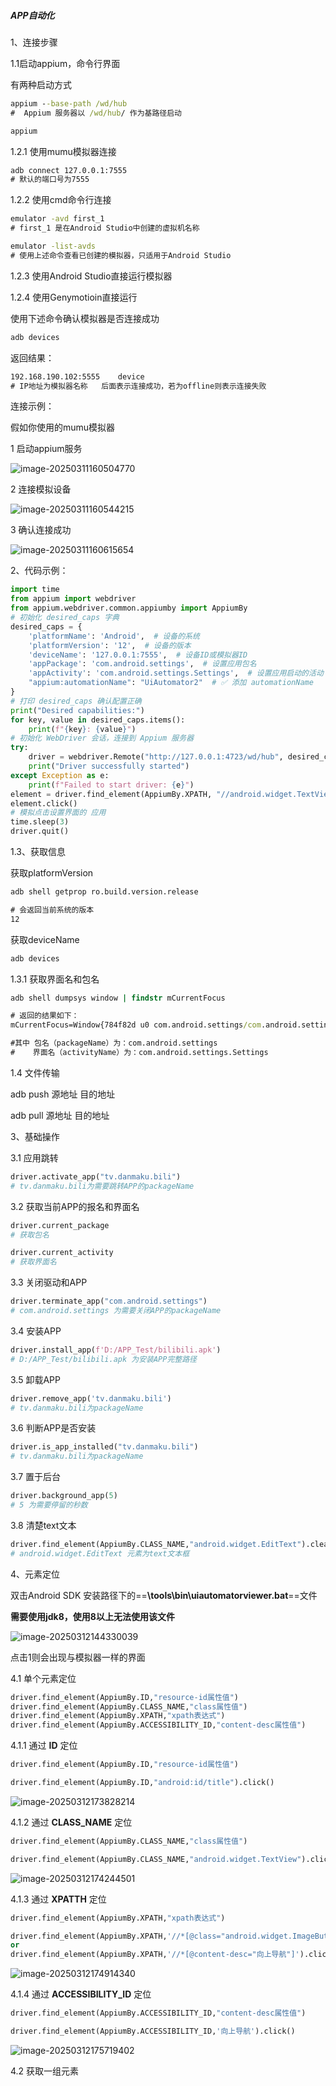 ##### APP自动化

1、连接步骤

1.1启动appium，命令行界面

有两种启动方式

```cmd
appium --base-path /wd/hub
#  Appium 服务器以 /wd/hub/ 作为基路径启动

appium
```

1.2.1 使用mumu模拟器连接

```cmd
adb connect 127.0.0.1:7555 
# 默认的端口号为7555
```

1.2.2 使用cmd命令行连接

```cmd
emulator -avd first_1
# first_1 是在Android Studio中创建的虚拟机名称

emulator -list-avds
# 使用上述命令查看已创建的模拟器，只适用于Android Studio
```

1.2.3 使用Android Studio直接运行模拟器

1.2.4 使用Genymotioin直接运行

使用下述命令确认模拟器是否连接成功

```cmd
adb devices
```

返回结果：

```cmd
192.168.190.102:5555    device
# IP地址为模拟器名称   后面表示连接成功，若为offline则表示连接失败
```

连接示例：

假如你使用的mumu模拟器

1 启动appium服务

![image-20250311160504770](APP自动化.assets/image-20250311160504770.png)

2 连接模拟设备

![image-20250311160544215](APP自动化.assets/image-20250311160544215.png)

3 确认连接成功

![image-20250311160615654](APP自动化.assets/image-20250311160615654.png)

2、代码示例：

```python
import time
from appium import webdriver
from appium.webdriver.common.appiumby import AppiumBy
# 初始化 desired_caps 字典
desired_caps = {
    'platformName': 'Android',  # 设备的系统
    'platformVersion': '12',  # 设备的版本
    'deviceName': '127.0.0.1:7555',  # 设备ID或模拟器ID
    'appPackage': 'com.android.settings',  # 设置应用包名
    'appActivity': 'com.android.settings.Settings',  # 设置应用启动的活动
    "appium:automationName": "UiAutomator2"  # ✅ 添加 automationName
}
# 打印 desired_caps 确认配置正确
print("Desired capabilities:")
for key, value in desired_caps.items():
    print(f"{key}: {value}")
# 初始化 WebDriver 会话，连接到 Appium 服务器
try:
    driver = webdriver.Remote("http://127.0.0.1:4723/wd/hub", desired_caps)
    print("Driver successfully started")
except Exception as e:
    print(f"Failed to start driver: {e}")
element = driver.find_element(AppiumBy.XPATH, "//android.widget.TextView[@text='应用']")
element.click()
# 模拟点击设置界面的 应用 
time.sleep(3)
driver.quit()
```

1.3、获取信息

获取platformVersion

```cmd
adb shell getprop ro.build.version.release

# 会返回当前系统的版本
12
```

获取deviceName

```cmd
adb devices
```

1.3.1 获取界面名和包名

```cmd
adb shell dumpsys window | findstr mCurrentFocus

# 返回的结果如下：
mCurrentFocus=Window{784f82d u0 com.android.settings/com.android.settings.Settings}

#其中 包名（packageName）为：com.android.settings
#    界面名（activityName）为：com.android.settings.Settings
```

1.4 文件传输

adb push 源地址  目的地址

adb pull 源地址  目的地址

 

3、基础操作

3.1 应用跳转

```python
driver.activate_app("tv.danmaku.bili")
# tv.danmaku.bili为需要跳转APP的packageName
```

3.2 获取当前APP的报名和界面名

```python
driver.current_package
# 获取包名

driver.current_activity
# 获取界面名
```

3.3 关闭驱动和APP

```python
driver.terminate_app("com.android.settings")
# com.android.settings 为需要关闭APP的packageName
```

3.4  安装APP

```python
driver.install_app(f'D:/APP_Test/bilibili.apk')
# D:/APP_Test/bilibili.apk 为安装APP完整路径
```

3.5 卸载APP

```python
driver.remove_app('tv.danmaku.bili')
# tv.danmaku.bili为packageName
```

3.6 判断APP是否安装

```python
driver.is_app_installed("tv.danmaku.bili")
# tv.danmaku.bili为packageName
```

3.7 置于后台

```python
driver.background_app(5)
# 5 为需要停留的秒数
```

3.8 清楚text文本

```python
driver.find_element(AppiumBy.CLASS_NAME,"android.widget.EditText").clear()
# android.widget.EditText 元素为text文本框
```

4、元素定位

双击Android SDK 安装路径下的==**\tools\bin\uiautomatorviewer.bat**==文件

**需要使用jdk8，使用8以上无法使用该文件**

![image-20250312144330039](APP自动化.assets/image-20250312144330039.png)

点击1则会出现与模拟器一样的界面

4.1 单个元素定位

```python
driver.find_element(AppiumBy.ID,"resource-id属性值")
driver.find_element(AppiumBy.CLASS_NAME,"class属性值")
driver.find_element(AppiumBy.XPATH,"xpath表达式")
driver.find_element(AppiumBy.ACCESSIBILITY_ID,"content-desc属性值")
```

4.1.1 通过 **ID** 定位

```python
driver.find_element(AppiumBy.ID,"resource-id属性值")

driver.find_element(AppiumBy.ID,"android:id/title").click()
```

![image-20250312173828214](APP自动化.assets/image-20250312173828214.png)

4.1.2 通过 **CLASS_NAME** 定位

```python
driver.find_element(AppiumBy.CLASS_NAME,"class属性值")

driver.find_element(AppiumBy.CLASS_NAME,"android.widget.TextView").click()
```

![image-20250312174244501](APP自动化.assets/image-20250312174244501.png)

4.1.3 通过 **XPATTH** 定位

```python
driver.find_element(AppiumBy.XPATH,"xpath表达式")

driver.find_element(AppiumBy.XPATH,'//*[@class="android.widget.ImageButton"]').click()
or
driver.find_element(AppiumBy.XPATH,'//*[@content-desc="向上导航"]').click()
```

![image-20250312174914340](APP自动化.assets/image-20250312174914340.png)

4.1.4 通过 **ACCESSIBILITY_ID** 定位

```python
driver.find_element(AppiumBy.ACCESSIBILITY_ID,"content-desc属性值")

driver.find_element(AppiumBy.ACCESSIBILITY_ID,'向上导航').click()
```

![image-20250312175719402](APP自动化.assets/image-20250312175719402.png)

4.2 获取一组元素

